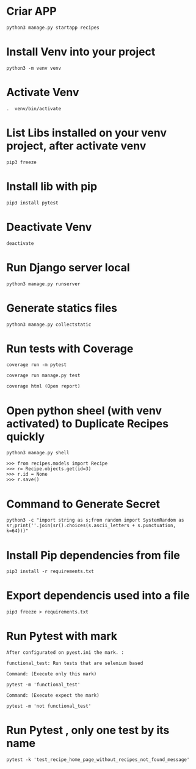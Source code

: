 # Criar APP

    python3 manage.py startapp recipes

# Install Venv into your project

    python3 -m venv venv

# Activate Venv

    .  venv/bin/activate

# List Libs installed on your venv project, after activate venv

    pip3 freeze

# Install lib with pip

    pip3 install pytest

# Deactivate Venv

    deactivate

# Run Django server local

    python3 manage.py runserver

# Generate statics files

    python3 manage.py collectstatic

# Run tests with Coverage

    coverage run -m pytest

    coverage run manage.py test

    coverage html (Open report)

# Open python sheel (with venv activated) to Duplicate Recipes quickly

    python3 manage.py shell

    >>> from recipes.models import Recipe
    >>> r= Recipe.objects.get(id=3)
    >>> r.id = None
    >>> r.save()

# Command to Generate Secret 

    python3 -c "import string as s;from random import SystemRandom as sr;print(''.join(sr().choices(s.ascii_letters + s.punctuation, k=64)))"

# Install Pip dependencies from file 

    pip3 install -r requirements.txt

# Export dependencis used into a file 

    pip3 freeze > requirements.txt 

# Run Pytest with mark 

    After configurated on pyest.ini the mark. : 

    functional_test: Run tests that are selenium based

    Command: (Execute only this mark)

    pytest -m 'functional_test'

    Command: (Execute expect the mark)

    pytest -m 'not functional_test'

# Run Pytest , only one test by its name 

    pytest -k 'test_recipe_home_page_without_recipes_not_found_message'
